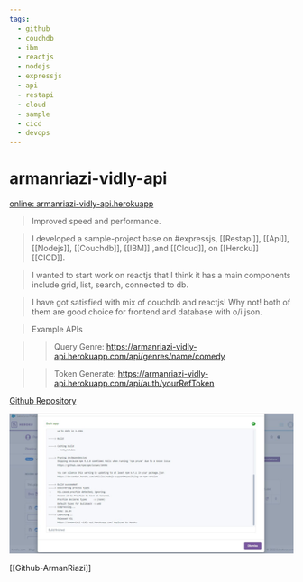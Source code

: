 ```yaml
---
tags:
  - github
  - couchdb
  - ibm
  - reactjs
  - nodejs
  - expressjs
  - api
  - restapi
  - cloud
  - sample
  - cicd
  - devops
---
```


# armanriazi-vidly-api
[online: armanriazi-vidly-api.herokuapp](https://armanriazi-vidly-api.herokuapp.com/)

> Improved speed and performance.

> I developed a sample-project base on #expressjs, [[Restapi]], [[Api]], [[Nodejs]], [[Couchdb]], [[IBM]] ,and [[Cloud]], on [[Heroku]] [[CICD]].

> I wanted to start work on reactjs that I think it has a main components include grid, list, search, connected to db. 

> I have got satisfied with mix of couchdb and reactjs! Why not! both of them are good choice for frontend and database with o/i json.

> Example APIs

> > Query Genre: https://armanriazi-vidly-api.herokuapp.com/api/genres/name/comedy

> > Token Generate: https://armanriazi-vidly-api.herokuapp.com/api/auth/yourRefToken


[Github Repository](https://github.com/armanriazi/armanriazi-vidly-api)

![Build Status](../../assets/attachments/heroku-armanriazi-vidly-api.herokuapp.JPG)


[[Github-ArmanRiazi]]